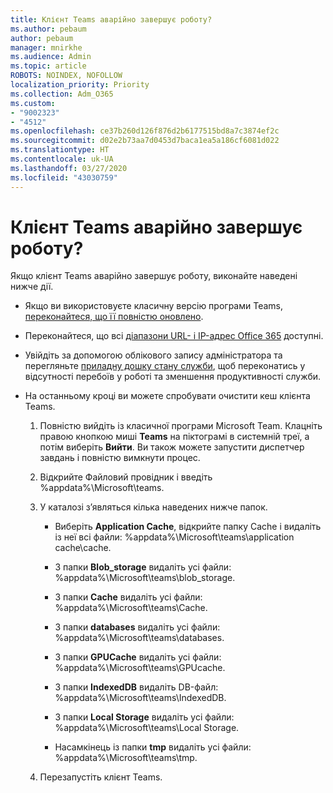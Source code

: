 ```yaml
---
title: Клієнт Teams аварійно завершує роботу?
ms.author: pebaum
author: pebaum
manager: mnirkhe
ms.audience: Admin
ms.topic: article
ROBOTS: NOINDEX, NOFOLLOW
localization_priority: Priority
ms.collection: Adm_O365
ms.custom:
- "9002323"
- "4512"
ms.openlocfilehash: ce37b260d126f876d2b6177515bd8a7c3874ef2c
ms.sourcegitcommit: d02e2b73aa7d0453d7baca1ea5a186cf6081d022
ms.translationtype: HT
ms.contentlocale: uk-UA
ms.lasthandoff: 03/27/2020
ms.locfileid: "43030759"
---
```

# <a name="teams-client-crashing"></a>Клієнт Teams аварійно завершує роботу?

Якщо клієнт Teams аварійно завершує роботу, виконайте наведені нижче дії.

- Якщо ви використовуєте класичну версію програми Teams, [переконайтеся, що її повністю оновлено](https://support.office.com/article/Update-Microsoft-Teams-535a8e4b-45f0-4f6c-8b3d-91bca7a51db1).

- Переконайтеся, що всі [діапазони URL- і IP-адрес Office 365](https://docs.microsoft.com/microsoftteams/connectivity-issues) доступні.

- Увійдіть за допомогою облікового запису адміністратора та перегляньте [приладну дошку стану служби](https://docs.microsoft.com/office365/enterprise/view-service-health), щоб переконатись у відсутності перебоїв у роботі та зменшення продуктивності служби.

 - На останньому кроці ви можете спробувати очистити кеш клієнта Teams.

    1.  Повністю вийдіть із класичної програми Microsoft Team. Клацніть правою кнопкою миші **Teams** на піктограмі в системній треї, а потім виберіть **Вийти**. Ви також можете запустити диспетчер завдань і повністю вимкнути процес.

    2.  Відкрийте Файловий провідник і введіть %appdata%\Microsoft\teams.

    3.  У каталозі з’являться кілька наведених нижче папок.

         - Виберіть **Application Cache**, відкрийте папку Cache і видаліть із неї всі файли: %appdata%\Microsoft\teams\application cache\cache.

        - З папки **Blob_storage** видаліть усі файли: %appdata%\Microsoft\teams\blob_storage.

        - З папки **Cache** видаліть усі файли: %appdata%\Microsoft\teams\Cache.

        - З папки **databases** видаліть усі файли: %appdata%\Microsoft\teams\databases.

        - З папки **GPUCache** видаліть усі файли: %appdata%\Microsoft\teams\GPUcache.

        - З папки **IndexedDB** видаліть DB-файл: %appdata%\Microsoft\teams\IndexedDB.

        - З папки **Local Storage** видаліть усі файли: %appdata%\Microsoft\teams\Local Storage.

        - Насамкінець із папки **tmp** видаліть усі файли: %appdata%\Microsoft\teams\tmp.

    4. Перезапустіть клієнт Teams.

